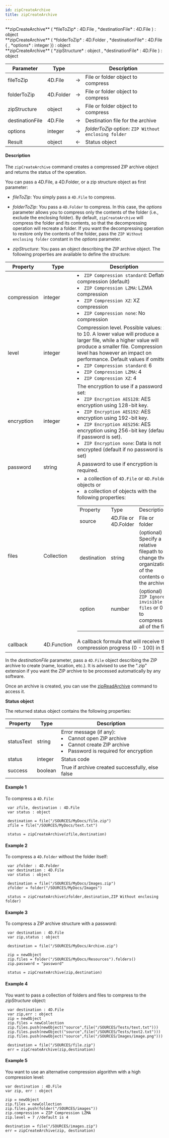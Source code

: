 ```yaml
---
id: zipCreateArchive
title: zipCreateArchive
---
```



<!-- REF #_command_.zipCreateArchive.Syntax -->**zipCreateArchive** ( *fileToZip* : 4D.File , *destinationFile* : 4D.File ) : object<br/>**zipCreateArchive** ( *folderToZip* : 4D.Folder , *destinationFile* : 4D.File { , *options* : integer }) : object<br/>**zipCreateArchive** ( *zipStructure* : object , *destinationFile* : 4D.File ) : object<!-- END REF -->


<!-- REF #_command_.zipCreateArchive.Params -->
|Parameter|Type||Description|
|---------|--- |:---:|------|
|fileToZip|4D.File|->|File or folder object to compress|
|folderToZip|4D.Folder|->|File or folder object to compress|
|zipStructure|object|->|File or folder object to compress|
|destinationFile|4D.File|->|Destination file for the archive|
|options|integer|->|*folderToZip* option: `ZIP Without enclosing folder`|
|Result|object|<-|Status object|
<!-- END REF -->

#### Description

The `zipCreateArchive` command <!-- REF #_command_.zipCreateArchive.Summary -->creates a compressed ZIP archive object and returns the status of the operation<!-- END REF -->.

You can pass a 4D.File, a 4D.Folder, or a zip structure object as first parameter:

- *fileToZip*: You simply pass a `4D.File` to compress.

- *folderToZip*: You pass a `4D.Folder` to compress. In this case, the *options* parameter allows you to compress only the contents of the folder (i.e., exclude the enclosing folder). By default, `zipCreateArchive` will compress the folder and its contents, so that the decompressing operation will recreate a folder. If you want the decompressing operation to restore only the contents of the folder, pass the `ZIP Without enclosing folder` constant in the *options* parameter.

- *zipStructure*: You pass an object describing the ZIP archive object. The following properties are available to define the structure:

|Property|Type|Description|
|---|---|---|
|compression|integer|<li>`ZIP Compression standard`: Deflate compression (default)</li><li>`ZIP Compression LZMA`: LZMA compression</li><li>`ZIP Compression XZ`: XZ compression</li><li>`ZIP Compression none`: No compression</li>|
|level|integer|Compression level. Possible values: 1 to 10. A lower value will produce a larger file, while a higher value will produce a smaller file. Compression level has however an impact on performance. Default values if omitted: <li>`ZIP Compression standard`: 6</li><li>`ZIP Compression LZMA`: 4</li><li>`ZIP Compression XZ`: 4</li>|
|encryption|integer|The encryption to use if a password is set:<li>`ZIP Encryption AES128`: AES encryption using 128-bit key.</li><li>`ZIP Encryption AES192`: AES encryption using 192-bit key.</li><li>`ZIP Encryption AES256`: AES encryption using 256-bit key (default if password is set).</li><li>`ZIP Encryption none`: Data is not encrypted (default if no password is set)</li>|
|password|string|A password to use if encryption is required.|
|files|Collection|<li>a collection of `4D.File` or `4D.Folder` objects or</li><li>a collection of objects with the following properties:</li><table><tr><td>Property</td><td>Type</td><td>Description</td></tr><tr><td>source</td><td>4D.File or 4D.Folder</td><td>File or folder</td></tr><tr><td>destination</td><td>string</td><td>(optional) - Specify a relative filepath to change the organization of the contents of the archive</td></tr><tr><td>option</td><td>number</td><td>(optional) - `ZIP Ignore invisible files` or 0 to compress all of the file</td></tr></table>|
|callback|4D.Function|A callback formula that will receive the compression progress (0 - 100) in $1.|

In the *destinationFile* parameter, pass a `4D.File` object describing the ZIP archive to create (name, location, etc.). It is advised to use the ".zip" extension if you want the ZIP archive to be processed automatically by any software.

Once an archive is created, you can use the [zipReadArchive](zipReadArchive.md) command to access it.

**Status object**

The returned status object contains the following properties:

|Property|Type|Description|
|---|---|---|
|statusText|string|Error message (if any):<li>Cannot open ZIP archive</li><li>Cannot create ZIP archive</li><li>Password is required for encryption</li>
|status|integer|Status code|
|success|boolean|True if archive created successfully, else false|

#### Example 1

To compress a `4D.File`:

```qs
 var zfile, destination : 4D.File
 var status : object

 destination = file("/SOURCES/MyDocs/file.zip")
 zfile = file("/SOURCES/MyDocs/text.txt")

 status = zipCreateArchive(zfile,destination)
```

#### Example 2

To compress a `4D.Folder` without the folder itself:

```qs
 var zfolder : 4D.Folder
 var destination : 4D.File
 var status : object

 destination = file("/SOURCES/MyDocs/Images.zip")
 zfolder = folder("/SOURCES/MyDocs/Images")

 status = zipCreateArchive(zfolder,destination,ZIP Without enclosing folder)
```

#### Example 3

To compress a ZIP archive structure with a password:

```qs
 var destination : 4D.File
 var zip,status : object

 destination = file("/SOURCES/MyDocs/Archive.zip")

 zip = newObject
 zip.files = folder("/SOURCES/MyDocs/Resources").folders()
 zip.password = "password"

 status = zipCreateArchive(zip,destination)

```

#### Example 4

You want to pass a collection of folders and files to compress to the *zipStructure* object:

```qs
 var destination : 4D.File
 var zip,err : object
 zip = newObject
 zip.files = newCollection
 zip.files.push(newObject("source",file("/SOURCES/Tests/text.txt")))
 zip.files.push(newObject("source",file("/SOURCES/Tests/text2.txt")))
 zip.files.push(newObject("source",file("/SOURCES/Images/image.png")))

 destination = file("/SOURCES/file.zip")
 err = zipCreateArchive(zip,destination)
```

#### Example 5

You want to use an alternative compression algorithm with a high compression level:

```qs
var destination : 4D.File
var zip, err : object

zip = newObject
zip.files = newCollection
zip.files.push(folder("/SOURCES/images"))
zip.compression = ZIP Compression LZMA
zip.level = 7 //default is 4

destination = file("/SOURCES/images.zip")
err = zipCreateArchive(zip, destination)
```
